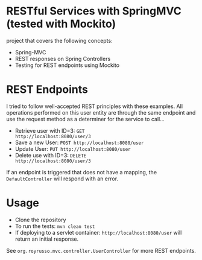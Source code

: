 RESTful Services with SpringMVC (tested with Mockito)
=====================================================

project that covers the following concepts:

* Spring-MVC
* REST responses on Spring Controllers
* Testing for REST endpoints using Mockito

REST Endpoints
==============

I tried to follow well-accepted REST principles with these examples. All operations performed on this user entity are through the same
endpoint and use the request method as a determiner for the service to call...

* Retrieve user with ID=3: <code>GET http://localhost:8080/user/3</code>
* Save a new User: <code>POST http://localhost:8080/user</code>
* Update User: <code>PUT http://localhost:8080/user</code>
* Delete use with ID=3: <code>DELETE http://localhost:8080/user/3</code>

If an endpoint is triggered that does not have a mapping, the <code>DefaultController</code> will respond with an error.

Usage
=====

* Clone the repository
* To run the tests: <code>mvn clean test</code>
* If deploying to a servlet container: <code>http://localhost:8080/user</code> will return an initial response.

See <code>org.royrusso.mvc.controller.UserController</code> for more REST endpoints.
